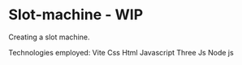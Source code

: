 # Slot-machine - WIP

Creating a slot machine.

Technologies employed:
Vite
Css
Html
Javascript
Three Js
Node js
